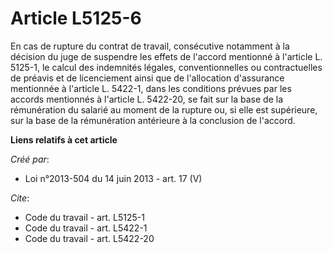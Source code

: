 # Article L5125-6

En cas de rupture du contrat de travail, consécutive notamment à la décision du juge de suspendre les effets de l'accord
mentionné à l'article L. 5125-1, le calcul des indemnités légales, conventionnelles ou contractuelles de préavis et de
licenciement ainsi que de l'allocation d'assurance mentionnée à l'article L. 5422-1, dans les conditions prévues par les
accords mentionnés à l'article L. 5422-20, se fait sur la base de la rémunération du salarié au moment de la rupture ou, si
elle est supérieure, sur la base de la rémunération antérieure à la conclusion de l'accord.

**Liens relatifs à cet article**

_Créé par_:

  - Loi n°2013-504 du 14 juin 2013 - art. 17 (V)

_Cite_:

  - Code du travail - art. L5125-1
  - Code du travail - art. L5422-1
  - Code du travail - art. L5422-20
